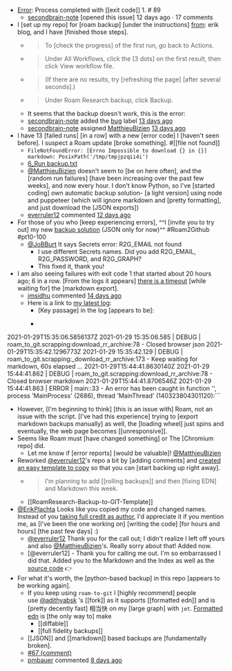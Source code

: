 - [Error]([[error]]): Process completed with [[exit code]] 1. # 89
    - [secondbrain-note](https://github.com/secondbrain-note) [opened this issue] 12 days ago · 17 comments
- I [set up my repo] for [roam backup] [under the instructions] [from](https://eriknewhard.com/blog/backup-roam-in-github): erik blog, and I have [finished those steps].
    - > To [check the progress] of the first run, go back to Actions.
    - > Under All Workflows, click the [3 dots] on the first result, then click View workflow file.
    - > (If there are no results, try [refreshing the page] [after several seconds].)
    - > Under Roam Research backup, click Backup.
    - It seems that the backup doesn't work, this is the error:
    - [secondbrain-note](https://github.com/secondbrain-note) added the [bug](https://github.com/MatthieuBizien/roam-to-git/labels/bug) label [13 days ago](https://github.com/MatthieuBizien/roam-to-git/issues/89#event-4265744690)
    - [secondbrain-note](https://github.com/secondbrain-note) assigned [MatthieuBizien](https://github.com/MatthieuBizien) [13 days ago](https://github.com/MatthieuBizien/roam-to-git/issues/89#event-4265744700)
- I have 13 [failed runs] [in a row] with a new [error code] I [haven't seen before]. I suspect a Roam update [broke something]. #[[file not found]]
    - `FileNotFoundError: [Errno Impossible to download {} in {}] markdown: PosixPath('/tmp/tmpjpzqii4i')`
    - [6_Run backup.txt](https://github.com/MatthieuBizien/roam-to-git/files/5894259/6_Run.backup.txt)
    - [@MatthieuBizien](https://github.com/MatthieuBizien) doesn't seem to [be on here often], and the [random run failures] [have been increasing over the past few weeks], and now every hour. I don't know Python, so I've [started coding] own automatic backup solution- [a light version] using node and puppeteer (which will ignore markdown and [pretty formatting], and just download the [JSON exports])
    - [everruler12](https://github.com/everruler12) commented [12 days ago](https://github.com/MatthieuBizien/roam-to-git/issues/89#issuecomment-769826248)
- For those of you who [keep experiencing errors], ^^I [invite you to try out] my new [backup solution](https://github.com/everruler12/roam2github-demo) (JSON only for now)^^ #Roam2Github #pt10-100
    - [@JoBBurt](https://github.com/JoBBurt) It says Secrets error: R2G_EMAIL not found
        - I use different Secrets names. Did you add R2G_EMAIL, R2G_PASSWORD, and R2G_GRAPH?
        - This fixed it, thank you!
- I am also seeing failures with exit code 1 that started about 20 hours ago; 6 in a row. [From the logs it appears] [there is a timeout]([[timeout]]) [while waiting for] the [markdown export].
    - [jmsidhu](https://github.com/jmsidhu) commented [14 days ago](https://github.com/MatthieuBizien/roam-to-git/issues/89#issuecomment-769885448)
    - Here is a link to [my latest log](https://gist.github.com/jmsidhu/a74fa39a9dbbb67473251b4d7555ca82):
        - [Key passage] in the log [appears to be]:
        - ```javascript
2021-01-29T15:35:06.5856137Z 2021-01-29 15:35:06.585 | DEBUG | roam_to_git.scrapping:download_rr_archive:78 - Closed browser json
2021-01-29T15:35:42.1296773Z 2021-01-29 15:35:42.129 | DEBUG | roam_to_git.scrapping:_download_rr_archive:173 - Keep waiting for markdown, 60s elapsed
...
2021-01-29T15:44:41.8630140Z 2021-01-29 15:44:41.862 | DEBUG | roam_to_git.scrapping:download_rr_archive:78 - Closed browser markdown
2021-01-29T15:44:41.8706546Z 2021-01-29 15:44:41.863 | ERROR | main::33 - An error has been caught in function '', process 'MainProcess' (2686), thread 'MainThread' (140323804301120):```
- However, [I'm beginning to think] [this is an issue with] Roam, not an issue with the script. [I’ve had this experience] trying to [export markdown backups manually] as well, the [loading wheel] just spins and eventually, the web page becomes [[unresponsive]].
- Seems like Roam must [have changed something] or The [Chromium repo] did.
    - Let me know if [error reports] [would be valuable]! [@MatthieuBizien](https://github.com/MatthieuBizien)
- Reworked [@everruler12](https://github.com/everruler12)'s repo a bit by [adding comments] and [created an easy template to copy]([[template]]) so that you can [start backing up right away].
    - > I'm planning to add [[rolling backups]] and then [fixing EDN] and Markdown this week. 
    - [[RoamResearch-Backup-to-GIT-Template]]
- [@ErikPlachta](https://github.com/ErikPlachta) Looks like you copied my code and changed names. Instead of you [taking full credit as author]([[credit]]), I'd appreciate it if you mention me, as [I've been the one working on] [writing the code] [for hours and hours] [the past few days] :)
    - [@everruler12](https://github.com/everruler12) Thank you for the call out; I didn't realize I left off yours and also [@MatthieuBizien](https://github.com/MatthieuBizien)'s.
Really sorry about that! Added now.
    - [@everruler12] - Thank you for calling me out. I'm so embarrassed I did that.
Added you to the Markdown and the Index as well as the [source code](https://erikplachta.github.io/RoamResearch-Backup-to-GIT/) 👉 
- For what it's worth, the [python-based backup] in this repo [appears to be working again].
    - If you keep using `roam-to-git` I [highly recommend] people use [@adithyabsk](https://github.com/adithyabsk) 's [[fork]] as it supports [[formatted edn]] and is [pretty decently fast] 相当快 on my [large graph] with `jet`. [Formatted edn](https://github.com/adithyabsk/roam-to-git) is [the only way to] make
        - [[diffable]]
        - [[full fidelity backups]] 
    - [[JSON]] and [[markdown]] based backups are [fundamentally broken].
    - [#67 (comment)](https://github.com/MatthieuBizien/roam-to-git/pull/67#issuecomment-771756549)
    - [pmbauer](https://github.com/pmbauer) commented [8 days ago](https://github.com/MatthieuBizien/roam-to-git/issues/89#issuecomment-771762597)
